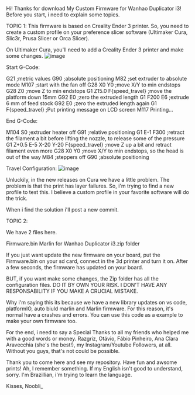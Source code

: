 Hi! Thanks for download My Custom Firmware for Wanhao Duplicator i3!
Before you start, i need to explain some topics.

TOPIC 1:
This firmware is based on Creality Ender 3 printer. So, you need to create a custom profile on your preference slicer software (Ultimaker Cura, Slic3r, Prusa Slicer or Orca Slicer).

On Ultimaker Cura, you'll need to add a Creality Ender 3 printer and make some changes.
![image](https://github.com/Noobli95/ProjectNugget/assets/123615009/f14cc196-b98b-4482-8c64-0d91292b7489)

Start G-Code:

G21 ;metric values
 G90 ;absolute positioning
 M82 ;set extruder to absolute mode
 M107 ;start with the fan off
 G28 X0 Y0 ;move X/Y to min endstops
 G28 Z0 ;move Z to min endstops
 G1 Z15.0 F{speed_travel} ;move the platform down 15mm
 G92 E0 ;zero the extruded length
 G1 F200 E6 ;extrude 6 mm of feed stock
 G92 E0 ;zero the extruded length again
 G1 F{speed_travel} 
 ;Put printing message on LCD screen
 M117 Printing...

 End G-Code:

 M104 S0 ;extruder heater off 
 G91 ;relative positioning
 G1 E-1 F300  ;retract the filament a bit before lifting the nozzle, to release some of the pressure
 G1 Z+0.5 E-5 X-20 Y-20 F{speed_travel} ;move Z up a bit and retract filament even more
 G28 X0 Y0 ;move X/Y to min endstops, so the head is out of the way
 M84 ;steppers off
 G90 ;absolute positioning

Travel Configuration:
![image](https://github.com/Noobli95/ProjectNugget/assets/123615009/bcd6ee08-66d4-4c1b-bab0-7610ac6322b1)

Unluckily, in the new releases on Cura we have a little problem. The problem is that the print has layer failures. So, i'm trying to find a new profile to test this. I believe a custom profile in your favorite software will do the trick.

When i find the solution i'll post a new commit.

TOPIC 2:

We have 2 files here.

Firmware.bin
Marlin for Wanhao Duplicator i3.zip folder

If you just want update the new firmware on your board, put the Firmware.bin on your sd card, connect in the 3d printer and turn it on. After a few seconds, the firmware has updated on your board.

BUT, if you want make some changes, the Zip folder has all the configuration files.
DO IT BY OWN YOUR RISK. I DON'T HAVE ANY RESPONSABILITY IF YOU MAKE A CRUCIAL MISTAKE.

Why i'm saying this its because we have a new library updates on vs code, platformIO, auto biuld marlin and Marlin firmware. For this reason, it's normal have a crashes and errors.
You can use this code as a example to make your own  firmware too.

For the end, i need to say a Special Thanks to all my friends who helped me with a good words or money. Razgriz, Otávio, Fábio Pinheiro, Ana Clara Aravecchia (she's the best!), my Instagram/Youtube Followers, at all.
Without you guys, that's not could be possible.

Thank you to come here and see my repository. Have fun and awsome prints!
Ah, I remember something. If my English isn't good to understand, sorry. I'm Brazillian, i'm trying to learn the language.

Kisses,
Noobli_
